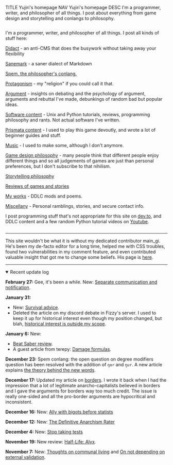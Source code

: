TITLE Yujiri's homepage
NAV Yujiri's homepage
DESC I'm a programmer, writer, and philosopher of all things. I post about everything from game design and storytelling and conlangs to philosophy.

<style>
.indexlayout {
	display: flex;
	flex-wrap: wrap;
	justify-content: space-between;
}
recent-comments {
	min-width: 20em;
	flex: 1 1;
}
</style>

<div class="indexlayout">

<div style="flex: 1 1; min-width: 20em; margin-right: 1em">

I'm a programmer, writer, and philosopher of all things. I post all kinds of stuff here:

[Didact](didact) - an anti-CMS that does the busywork without taking away your flexibility

[Sanemark](sanemark) - a saner dialect of Markdown

[Spem, the philosopher's conlang.](spem/)

[Protagonism](protagonism/) - my "religion" if you could call it that.

[Argument](argument/) - insights on debating and the psychology of argument, arguments and rebuttal I've made, debunkings of random bad but popular ideas.

[Software content](software/) - Unix and Python tutorials, reviews, programming philosophy and rants. Not actual software I've written.

[Prismata content](prismata/) - I used to play this game devoutly, and wrote a lot of beginner guides and stuff.

[Music](music/) - I used to make some, although I don't anymore.

[Game design philosophy](game_design/) - many people think that different people enjoy different things and so all judgements of games are just than personal preferences, but I don't subscribe to that nihilism.

[Storytelling philosophy](fiction/)

[Reviews of games and stories](reviews/)

[My works](works/) - DDLC mods and poems.

[Miscellany](misc/) - Personal ramblings, stories, and secure contact info.

I post programming stuff that's not appropriate for this site on [dev.to](https://dev.to/yujiri8), and DDLC content and a few random Python tutorial videos on [Youtube](https://www.youtube.com/channel/UCmTi4rq5oOp2S9UER0BH3sQ).

</div>

<recent-comments>
</recent-comments>

</div>

---

This site wouldn't be what it is without my dedicated contributor main_gi. He's been my de-facto editor for a long time, helped me with CSS troubles, found two vulnerabilities in my comment feature, and even contributed valuable insight that got me to change some beliefs. His page is [here](https://igniam.xyz).


---

<details open>
<summary>Recent update log</summary>

**February 27:**
Gee, it's been a while.
New: [Separate communication and notification](software/separate_comms_and_notifs).

**January 31:**
* New: [Survival advice](misc/survival_advice).
* Deleted the article on my discord debate in Fizzy's server. I used to keep it up for historical interest even though my position changed, but blah, [historical interest is outside my scope](misc/structure).

**January 6:** New:
* [Beat Saber review](reviews/beat_saber).
* A guest article from terepy: [Damage formulas](game_design/damage_formulas).

**December 23:**
Spem conlang: the open question on degree modifiers question has been resolved with the addition of `ŋor` and `ŋur`. A new article explains [the theory behind the new words](spem/degree_modifiers).

**December 17:**
Updated my article on [borders](protagonism/borders). I wrote it back when I had the impression that a lot of legitimate anarcho-capitalists believed in borders and I gave the arguments for borders way too much credit. The issue is really one-sided and all the pro-border arguments are hypocritical and inconsistent.

**December 16:**
New: [Ally with bigots before statists](protagonism/ally_with_bigots)

**December 12:**
New: [The Definitive Anarchism Rater](misc/anarchism_rater)

**December 4:**
New: [Stop taking tests](argument/tests)

**November 19:**
New review: [Half-Life: Alyx](reviews/half_life_alyx).

**November 7:**
New: [Thoughts on communal living](misc/communal_living) and [On not depending on external validation](misc/external_validation).

</details>
